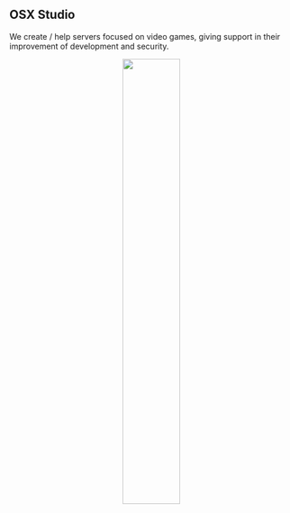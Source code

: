 ## OSX Studio
We create / help servers focused on video games, giving support in their improvement of development and security.

<div align="center">
        <a href="https://ko-fi.com/thelindat"><img width="45%" src="https://github-readme-stats.vercel.app/api?
username=itsmanueh&layout=compact&theme=react&hide_border=true&show_icons=true"/></a>
